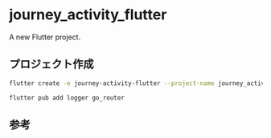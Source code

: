 # journey_activity_flutter

A new Flutter project.

## プロジェクト作成

```sh
flutter create -e journey-activity-flutter --project-name journey_activity_flutter

flutter pub add logger go_router
```

## 参考
